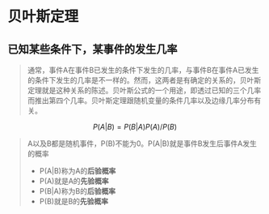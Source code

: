# 贝叶斯定理
## 已知某些条件下，某事件的发生几率

> 通常，事件A在事件B已发生的条件下发生的几率，与事件B在事件A已发生的条件下发生的几率是不一样的。然而，这两者是有确定的关系的，贝叶斯定理就是这种关系的陈述。贝叶斯公式的一个用途，即透过已知的三个几率而推出第四个几率。贝叶斯定理跟随机变量的条件几率以及边缘几率分布有关。

$$ P(A|B) = P(B|A)P(A)/P(B) $$
> A以及B都是随机事件，P(B)不能为0。P(A|B)就是事件B发生后事件A发生的概率
> - P(A|B)称为A的**后验概率**
> - P(A)就是A的**先验概率**
> - P(B|A)称为B的**后验概率**
> - P(B)就是B的**先验概率**